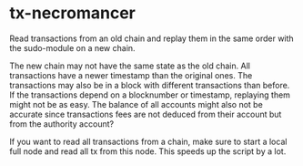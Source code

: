 # tx-necromancer

Read transactions from an old chain and replay them in the same order with the sudo-module on a new chain.

The new chain may not have the same state as the old chain.
All transactions have a newer timestamp than the original ones.
The transactions may also be in a block with different transactions than before.
If the transactions depend on a blocknumber or timestamp, replaying them might not be as easy.
The balance of all accounts might also not be accurate since transactions fees are not deduced from their account but from the authority account?


If you want to read all transactions from a chain, make sure to start a local full node and read all tx from this node.
This speeds up the script by a lot.
